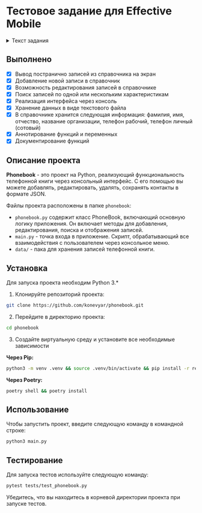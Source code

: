 # Тестовое задание для Effective Mobile

<details>
    <summary>Текст задания</summary>

    Реализовать телефонный справочник со следующими возможностями:
    1. Вывод постранично записей из справочника на экран
    2. Добавление новой записи в справочник
    3. Возможность редактирования записей в справочнике
    4. Поиск записей по одной или нескольким характеристикам

    Требования к программе:
    1. Реализация интерфейса через консоль (без веб- или графического интерфейса)
    2. Хранение данных должно быть организовано в виде текстового файла, формат которого придумывает сам программист
    3. В справочнике хранится следующая информация: фамилия, имя, отчество, название организации, телефон рабочий, телефон личный (сотовый)
    
    Плюсом будет:
    1. аннотирование функций и переменных
    2. документирование функций
    3. подробно описанный функционал программы
    4. размещение готовой программы и примера файла с данными на github
</details>

## Выполнено

- [x] Вывод постранично записей из справочника на экран
- [x] Добавление новой записи в справочник
- [x] Возможность редактирования записей в справочнике
- [x] Поиск записей по одной или нескольким характеристикам
- [x] Реализация интерфейса через консоль
- [x] Хранение данных в виде текстового файла
- [x] В справочнике хранится следующая информация: фамилия, имя, отчество, название организации, телефон рабочий, телефон личный (сотовый)
- [x] Аннотирование функций и переменных
- [x] Документирование функций

## Описание проекта

**Phonebook** - это проект на Python, реализующий функциональность телефонной книги через консольный интерфейс. С его помощью вы можете добавлять, редактировать, удалять, сохранять контакты в формате JSON.

Файлы проекта расположены в папке `phonebook`:
- `phonebook.py` содержит класс PhoneBook, включающий основную логику приложения. Он включает методы для добавления, редактирования, поиска и отображения записей.
- `main.py` - точка входа в приложение. Скрипт, обрабатывающий все взаимодействия с пользователем через консольное меню.
- `data/` - пака для хранения записей телефонной книги.

## Установка

Для запуска проекта необходим Python 3.*

1. Клонируйте репозиторий проекта:

```bash
git clone https://github.com/konevyar/phonebook.git
```

2. Перейдите в директорию проекта:

```bash
cd phonebook
```

3. Создайте виртуальную среду и установите все необходимые зависимости

**Через Pip:**
```bash
python3 -m venv .venv && source .venv/bin/activate && pip install -r requirements.txt
```

**Через Poetry:**

```bash
poetry shell && poetry install
```

## Использование

Чтобы запустить проект, введите следующую команду в командной строке:

```bash
python3 main.py
```

## Тестирование

Для запуска тестов используйте следующую команду:

```bash
pytest tests/test_phonebook.py
```

Убедитесь, что вы находитесь в корневой директории проекта при запуске тестов.
